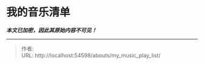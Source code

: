 # 我的音乐清单

***本文已加密，因此其原始内容不可见！***

---

> 作者:   
> URL: http://localhost:54598/abouts/my_music_play_list/  

